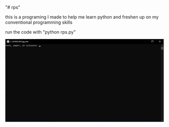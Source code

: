 "# rps"

this is a programing I made to help me learn python and freshen up on my conventional programming skills

run the code with "python rps.py"

![](images/screenshot.png)